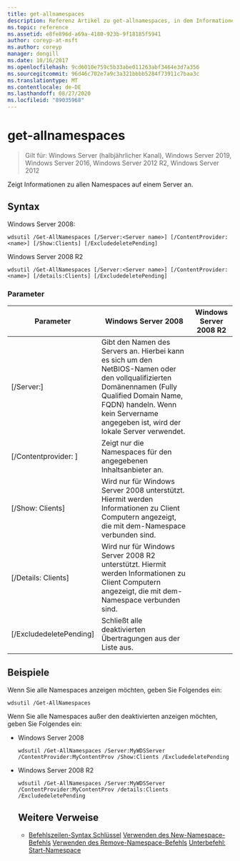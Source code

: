 ```yaml
---
title: get-allnamespaces
description: Referenz Artikel zu get-allnamespaces, in dem Informationen zu allen Namespaces auf einem Server angezeigt werden.
ms.topic: reference
ms.assetid: e8fe896d-a69a-4180-923b-9f18185f5941
author: coreyp-at-msft
ms.author: coreyp
manager: dongill
ms.date: 10/16/2017
ms.openlocfilehash: 9cd6010e759c5b33abe011263abf3464e3d7a356
ms.sourcegitcommit: 96d46c702e7a9c3a321bbbb5284f73911c7baa3c
ms.translationtype: MT
ms.contentlocale: de-DE
ms.lasthandoff: 08/27/2020
ms.locfileid: "89035968"
---
```

# <a name="get-allnamespaces"></a>get-allnamespaces

> Gilt für: Windows Server (halbjährlicher Kanal), Windows Server 2019, Windows Server 2016, Windows Server 2012 R2, Windows Server 2012

Zeigt Informationen zu allen Namespaces auf einem Server an.

## <a name="syntax"></a>Syntax
Windows Server 2008:
```
wdsutil /Get-AllNamespaces [/Server:<Server name>] [/ContentProvider:<name>] [/Show:Clients] [/ExcludedeletePending]
```
Windows Server 2008 R2
```
wdsutil /Get-AllNamespaces [/Server:<Server name>] [/ContentProvider:<name>] [/details:Clients] [/ExcludedeletePending]
```
### <a name="parameters"></a>Parameter

|         Parameter         |                                                                               Windows Server 2008                                                                               | Windows Server 2008 R2 |
|---------------------------|---------------------------------------------------------------------------------------------------------------------------------------------------------------------------------|------------------------|
|  [/Server:<Server name>]  | Gibt den Namen des Servers an. Hierbei kann es sich um den NetBIOS-Namen oder den vollqualifizierten Domänennamen (Fully Qualified Domain Name, FQDN) handeln. Wenn kein Servername angegeben ist, wird der lokale Server verwendet. |                        |
| [/Contentprovider: <name> ] |                                                        Zeigt nur die Namespaces für den angegebenen Inhaltsanbieter an.                                                         |                        |
|      [/Show: Clients]      |                            Wird nur für Windows Server 2008 unterstützt. Hiermit werden Informationen zu Client Computern angezeigt, die mit dem-Namespace verbunden sind.                             |                        |
|    [/Details: Clients]     |                           Wird nur für Windows Server 2008 R2 unterstützt. Hiermit werden Informationen zu Client Computern angezeigt, die mit dem-Namespace verbunden sind.                           |                        |
|  [/ExcludedeletePending]  |                                                              Schließt alle deaktivierten Übertragungen aus der Liste aus.                                                              |                        |

## <a name="examples"></a>Beispiele
Wenn Sie alle Namespaces anzeigen möchten, geben Sie Folgendes ein:
```
wdsutil /Get-AllNamespaces
```
Wenn Sie alle Namespaces außer den deaktivierten anzeigen möchten, geben Sie Folgendes ein:
- Windows Server 2008
  ```
  wdsutil /Get-AllNamespaces /Server:MyWDSServer /ContentProvider:MyContentProv /Show:Clients /ExcludedeletePending
  ```
- Windows Server 2008 R2
  ```
  wdsutil /Get-AllNamespaces /Server:MyWDSServer /ContentProvider:MyContentProv /details:Clients /ExcludedeletePending
  ```
  ## <a name="additional-references"></a>Weitere Verweise
  - [Befehlszeilen-Syntax Schlüssel](command-line-syntax-key.md) 
   [Verwenden des New-Namespace-Befehls](using-the-new-namespace-command.md) 
   [Verwenden des Remove-Namespace-Befehls](using-the-remove-namespace-command.md) 
   [Unterbefehl: Start-Namespace](subcommand-start-namespace.md)
